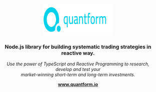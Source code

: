 <p align="center">
  <img src="https://raw.githubusercontent.com/quantform/quantform/main/quantform.svg" alt="quantform-logo" width="220px" height="100px"/>
  <br>
</p>
<h3 align="center">Node.js library for building systematic trading strategies in reactive way.</h3>
<p align="center">
  <i>Use the power of TypeScript and Reactive Programming to research, develop and test your <br />market-winning short-term and long-term investments.</i>
  <br>
</p>

<p align="center">
  <a href="https://www.quantform.io"><strong>www.quantform.io</strong></a>
  <br>
</p>
